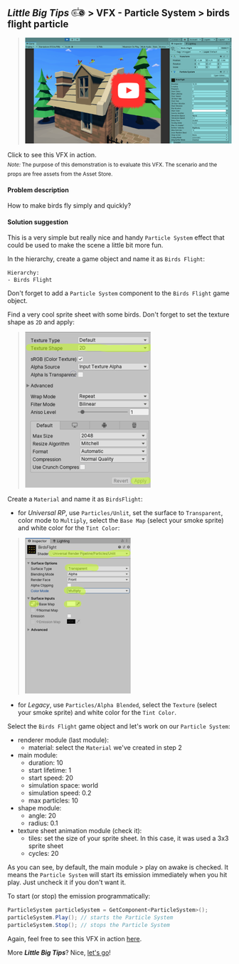 ## _**Little Big Tips**_ ![Joystick](https://raw.githubusercontent.com/alissin/alissin.github.io/master/images/joystick.png) > VFX - Particle System > birds flight particle

> [![birds flight particle](./birds-flight-particle_small.png)](https://youtu.be/SWL6ucZqXFw)

Click to see this VFX in action.<br/>
<sub>_Note:_ The purpose of this demonstration is to evaluate this VFX. The scenario and the props are free assets from the Asset Store.</sub>

#### Problem description
How to make birds fly simply and quickly?

#### Solution suggestion
This is a very simple but really nice and handy `Particle System` effect that could be used to make the scene a little bit more fun.

In the hierarchy, create a game object and name it as `Birds Flight`:

```
Hierarchy:
- Birds Flight
```

Don't forget to add a `Particle System` component to the `Birds Flight` game object.

Find a very cool sprite sheet with some birds. Don't forget to set the texture shape as `2D` and apply:

> ![2d-texture](../../_images/2d-texture.png)

Create a `Material` and name it as `BirdsFlight`:
* for _Universal RP_, use `Particles/Unlit`, set the surface to `Transparent`, color mode to `Multiply`, select the `Base Map` (select your smoke sprite) and white color for the `Tint Color`:

> ![material](./material.png)

* for _Legacy_, use `Particles/Alpha Blended`, select the `Texture` (select your smoke sprite) and white color for the `Tint Color`.

Select the `Birds Flight` game object and let's work on our `Particle System`:
* renderer module (last module):
    * material: select the `Material` we've created in step 2
* main module:
    * duration: 10
    * start lifetime: 1
    * start speed: 20
    * simulation space: world
    * simulation speed: 0.2
    * max particles: 10
* shape module:
    * angle: 20
    * radius: 0.1
* texture sheet animation module (check it):
    * tiles: set the size of your sprite sheet. In this case, it was used a 3x3 sprite sheet
    * cycles: 20

As you can see, by default, the main module > play on awake is checked. It means the `Particle System` will start its emission immediately when you hit play. Just uncheck it if you don't want it.

To start (or stop) the emission programmatically:

```csharp
ParticleSystem particleSystem = GetComponent<ParticleSystem>();
particleSystem.Play(); // starts the Particle System
particleSystem.Stop(); // stops the Particle System
```

Again, feel free to see this VFX in action [here](https://youtu.be/SWL6ucZqXFw).

More _**Little Big Tips**_? Nice, [let's go](https://github.com/alissin/little-big-tips)!